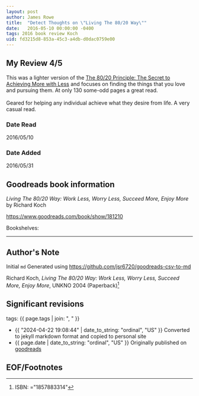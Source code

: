```yaml
---
layout: post
author: James Rowe
title:  "Detect Thoughts on \"Living The 80/20 Way\""
date:   2016-05-10 00:00:00 -0400
tags: 2016 book review Koch 
uid: fd3215d8-853a-45c3-a4db-d0dac0759e00
---
```


<!-- highly dependent on how you personally use jekyll templates, and how you want this to show up -->
<!-- escape any jekyll keys with double brackets -->

## My Review 4/5

This was a lighter version of the [The 80/20 Principle: The Secret to Achieving More with Less](https://www.goodreads.com/book/show/181206) and focuses on finding the things that you love and pursuing them. At only 130 some-odd pages a great read.<br/><br/>Geared for helping any individual achieve what they desire from life. A very casual read.

### Date Read
2016/05/10

### Date Added
2016/05/31

## Goodreads book information

*Living The 80/20 Way: Work Less, Worry Less, Succeed More, Enjoy More* by Richard Koch

https://www.goodreads.com/book/show/181210

Bookshelves: 

---

## Author's Note

Initial `md` Generated using https://github.com/jsr6720/goodreads-csv-to-md

Richard Koch, *Living The 80/20 Way: Work Less, Worry Less, Succeed More, Enjoy More*,  UNKNO 2004 (Paperback)[^1]

## Significant revisions

tags: {{ page.tags | join: ", " }} <!-- todo move this somewhere -->

- {{ "2024-04-22 19:08:44" | date_to_string: "ordinal", "US" }} Converted to jekyll markdown format and copied to personal site
- {{ page.date | date_to_string: "ordinal", "US" }} Originally published on [goodreads](https://www.goodreads.com)

## EOF/Footnotes

[^1]: ISBN: ="1857883314"